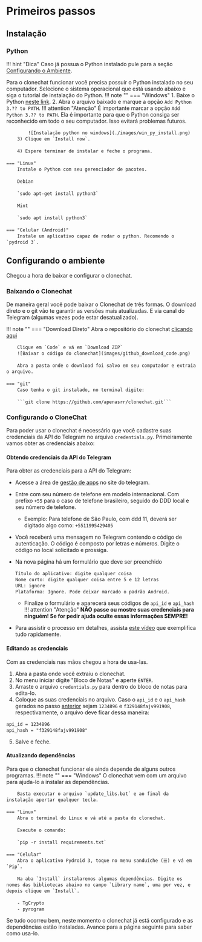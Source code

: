 # Primeiros passos

## Instalação

### Python

!!! hint "Dica" 
    Caso já possua o Python instalado pule para a seção [Configurando o Ambiente](#configurando-o-ambiente).

Para o clonechat funcionar você precisa possuir o Python instalado no seu computador. Selecione o sistema operacional que está usando abaixo e siga o tutorial de instalação do Python.
!!! note ""
    === "Windows"
        1. Baixe o Python [neste link](https://www.python.org/downloads/).
        2. Abra o arquivo baixado e marque a opção `Add Python 3.?? to PATH`.
        !!! attention "Atenção"
            É importante marcar a opção `Add Python 3.?? to PATH`. Ela é importante para que o Python consiga ser reconhecido em todo o seu computador. Isso evitará problemas futuros.

            ![Instalação python no windows](./images/win_py_install.png)
        3) Clique em `Install now`.

        4) Espere terminar de instalar e feche o programa.

    === "Linux"
        Instale o Python com seu gerenciador de pacotes.

        Debian

        `sudo apt-get install python3`

        Mint
        
        `sudo apt install python3`

    === "Celular (Android)"
        Instale um aplicativo capaz de rodar o python. Recomendo o `pydroid 3`.

## Configurando o ambiente
Chegou a hora de baixar e configurar o clonechat.

### Baixando o Clonechat

De maneira geral você pode baixar o Clonechat de três formas. O download direto e o git vão te garantir as versões mais atualizadas. E via canal do Telegram (algumas vezes pode estar desatualizado).

!!! note ""
    === "Download Direto"
        Abra o repositório do clonechat [clicando aqui](https://github.com/apenasrr/clonechat)
      
        Clique em `Code` e vá em `Download ZIP`
        ![Baixar o código do clonechat](images/github_download_code.png)

        Abra a pasta onde o download foi salvo em seu computador e extraia o arquivo.

    === "git"
        Caso tenha o git instalado, no terminal digite: 

        ```git clone https://github.com/apenasrr/clonechat.git```

### Configurando o CloneChat
Para poder usar o clonechat é necessário que você cadastre suas credenciais da API do Telegram no arquivo `credentials.py`. Primeiramente vamos obter as credenciais abaixo:

#### Obtendo credenciais da API do Telegram
  
Para obter as credenciais para a API do Telegram:

  - Acesse a área de [gestão de apps](https://my.telegram.org/auth?to=apps) no site do telegram.
  - Entre com seu número de telefone em modelo internacional. Com prefixo `+55` para o caso de telefone brasileiro, seguido do DDD local e seu número de telefone.
    - Exemplo: Para telefone de São Paulo, com ddd 11, deverá ser digitado algo como: `+5511995429405`
  - Você receberá uma mensagem no Telegram contendo o código de autenticação. O código é composto por letras e números. Digite o código no local solicitado e prossiga.
  - Na nova página há um formulário que deve ser preenchido

        Título do aplicativo: digite qualquer coisa
        Nome curto: digite qualquer coisa entre 5 e 12 letras
        URL: ignore
        Plataforma: Ignore. Pode deixar marcado o padrão Android.

    - Finalize o formulário e aparecerá seus códigos de `api_id` e `api_hash`
    !!! attention "Atenção"
        **NÃO passe ou mostre suas credenciais para ninguém! Se for pedir ajuda oculte essas informações SEMPRE!**
  - Para assistir o processo em detalhes, assista [este vídeo](https://www.youtube.com/watch?v=8naENmP3rg4) que exemplifica tudo rapidamente.

#### Editando as credenciais

Com as credenciais nas mãos chegou a hora de usa-las.

1. Abra a pasta onde você extraiu o clonechat. 
2. No menu iniciar digite "Bloco de Notas" e aperte `ENTER`.
3. Arraste o arquivo `credentials.py` para dentro do bloco de notas para edita-lo.
4. Coloque as suas credenciais no arquivo. Caso o `api_id` e o `api_hash` gerados no passo [anterior](#obtendo-credenciais-da-api-do-telegram) sejam `1234896` e `f329148fajv991908`, respectivamente, o arquivo deve ficar dessa maneira:
  ``` {.py}
  api_id = 1234896
  api_hash = "f329148fajv991908"
  ```
5. Salve e feche.

#### Atualizando dependências

Para que o clonechat funcionar ele ainda depende de alguns outros programas. 
!!! note ""
    === "Windows"
        O clonechat vem com um arquivo para ajuda-lo a instalar as dependências.

        Basta executar o arquivo `update_libs.bat` e ao final da instalação apertar qualquer tecla.

    === "Linux"
        Abra o terminal do Linux e vá até a pasta do clonechat. 
        
        Execute o comando:

        `pip -r install requirements.txt`

    === "Celular"
        Abra o aplicativo Pydroid 3, toque no menu sanduíche (☰) e vá em `Pip`.
      
        Na aba `Install` instalaremos algumas dependências. Digite os nomes das bibliotecas abaixo no campo `Library name`, uma por vez, e depois clique em `Install`.

        - TgCrypto
        - pyrogram 

Se tudo ocorreu bem, neste momento o clonechat já está configurado e as dependências estão instaladas. Avance para a página seguinte para saber como usa-lo.

